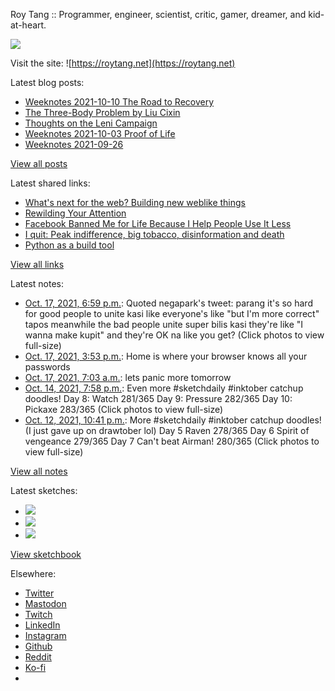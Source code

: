 Roy Tang :: Programmer, engineer, scientist, critic, gamer, dreamer, and kid-at-heart.

![](https://roytang.net/static/img/profile.jpg)

Visit the site: ![https://roytang.net](https://roytang.net)

Latest blog posts:

- [Weeknotes 2021-10-10 The Road to Recovery](https://roytang.net/2021/10/weeknotes-10-10/)
- [The Three-Body Problem by Liu Cixin](https://roytang.net/2021/10/three-body-problem/)
- [Thoughts on the Leni Campaign](https://roytang.net/2021/10/leni-campaign/)
- [Weeknotes 2021-10-03 Proof of Life](https://roytang.net/2021/10/weeknotes-2021-10-03/)
- [Weeknotes 2021-09-26](https://roytang.net/2021/09/weeknotes-2021-09-26/)

[View all posts](https://roytang.net/blog)

Latest shared links:

- [What&#x27;s next for the web? Building new weblike things](https://roytang.net/2021/10/35a3ec04101035aadc01d9ec0b06a9f7/)
- [Rewilding Your Attention](https://roytang.net/2021/10/2cf0e36eb98f383bfadcf0dc11ad2baa/)
- [Facebook Banned Me for Life Because I Help People Use It Less](https://roytang.net/2021/10/30db1452d5381966acedbdd760510185/)
- [I quit: Peak indifference, big tobacco, disinformation and death](https://roytang.net/2021/09/9eef5c61f68f4444b31d3cde214a5ec5/)
- [Python as a build tool](https://roytang.net/2021/09/python-as-a-build-tool/)

[View all links](https://roytang.net/links)

Latest notes:

- [Oct. 17, 2021, 6:59 p.m.](https://roytang.net/2021/10/1449691610346766342/): Quoted negapark&#x27;s tweet: parang it&#x27;s so hard for good people to unite kasi like everyone&#x27;s like &quot;but I&#x27;m more correct&quot; tapos meanwhile the bad people unite super bilis kasi they&#x27;re like &quot;I wanna make kupit&quot; and they&#x27;re OK na like you get? (Click photos to view full-size)
- [Oct. 17, 2021, 3:53 p.m.](https://roytang.net/2021/10/1449644703947784193/): Home is where your browser knows all your passwords
- [Oct. 17, 2021, 7:03 a.m.](https://roytang.net/2021/10/1449511385155588098/): lets panic more tomorrow
- [Oct. 14, 2021, 7:58 p.m.](https://roytang.net/2021/10/1448619103430725641/): Even more #sketchdaily #inktober catchup doodles! Day 8: Watch 281/365 Day 9: Pressure 282/365 Day 10: Pickaxe 283/365 (Click photos to view full-size)
- [Oct. 12, 2021, 10:41 p.m.](https://roytang.net/2021/10/1447935535604027405/): More #sketchdaily #inktober catchup doodles! (I just gave up on drawtober lol) Day 5 Raven 278/365 Day 6 Spirit of vengeance 279/365 Day 7 Can&#x27;t beat Airman! 280/365 (Click photos to view full-size)

[View all notes](https://roytang.net/notes)

Latest sketches:


- ![](https://roytang.net/media/cache/06/e2/06e204e60ca4ad64d5d3fdcfc6df23f2.jpg)
- ![](https://roytang.net/media/cache/db/4b/db4bff677b8f189c69632218f617755c.jpg)
- ![](https://roytang.net/media/cache/59/c3/59c38866cecb10082d3f173e2c7d60b7.jpg)

[View sketchbook](https://roytang.net/albums/sketchbook)


Elsewhere:

- [Twitter](https://twitter.com/roytang)
- [Mastodon](https://mastodon.technology/@roytang)
- [Twitch](https://twitch.tv/twitchyroy)
- [LinkedIn](https://www.linkedin.com/in/roytang)
- [Instagram](https://instagram.com/roytang0400)
- [Github](https://github.com/roytang)
- [Reddit](https://reddit.com/u/hungryroy)
- [Ko-fi](https://ko-fi.com/roytang)
- [](mailto:hello@roytang.net)